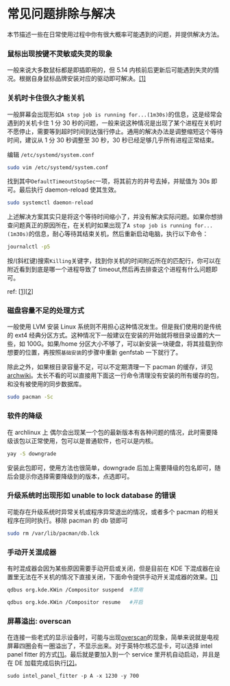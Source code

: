 # 常见问题排除与解决

本节描述一些在日常使用过程中你有很大概率可能遇到的问题，并提供解决方法。

### 鼠标出现按键不灵敏或失灵的现象

一般来说大多数鼠标都是即插即用的，但 5.14 内核前后更新后可能遇到失灵的情况。根据自身鼠标品牌安装对应的驱动即可解决。[[1]](https://openrazer.github.io/#arch)

### 关机时卡住很久才能关机

一般屏幕会出现形如`A stop job is running for...(1m30s)`的信息，这是经常会遇到的关机卡住 1 分 30 秒的问题，一般来说这种情况是出现了某个进程在关机时不愿停止，需要等到超时时间到达强行停止。通用的解决办法是调整缩短这个等待时间，建议从 1 分 30 秒调整至 30 秒，30 秒已经足够几乎所有进程正常结束。

编辑 `/etc/systemd/system.conf`

```bash
sudo vim /etc/systemd/system.conf
```

找到其中`DefaultTimeoutStopSec`一项，将其前方的井号去掉，并赋值为 30s 即可。最后执行 daemon-reload 使其生效。

```bash
sudo systemctl daemon-reload
```

上述解决方案其实只是将这个等待时间缩小了，并没有解决实际问题。如果你想排查问题真正的原因所在，在关机时如果出现了`A stop job is running for...(1m30s)`的信息，耐心等待其结束关机，然后重新启动电脑，执行以下命令：

```bash
journalctl -p5
```

按/(斜杠键)搜索`Killing`关键字，找到你关机的时间附近所在的匹配行，你可以在附近看到到底是哪一个进程导致了 timeout,然后再去排查这个进程有什么问题即可。

ref: [[1](https://forum.manjaro.org/t/a-stop-job-is-running-for-user-manager-for-uid-1000-during-shutdown/37799)][[2](https://unix.stackexchange.com/questions/273876/a-stop-job-is-running-for-session-c2-of-user)]

### 磁盘容量不足的处理方式

一般使用 LVM 安装 Linux 系统则不用担心这种情况发生。但是我们使用的是传统的 ext4 经典分区方式。这种情况下一般建议在安装的开始就将根目录设置的大一些，如 100G。如果/home 分区大小不够了，可以新安装一块硬盘，将其挂载到你想要的位置，再按照`基础安装`的步骤中重新 genfstab 一下就行了。

除此之外，如果根目录容量不足，可以不定期清理一下 pacman 的缓存，详见[archwiki](https://wiki.archlinux.org/title/Pacman#Cleaning_the_package_cache)。太长不看的可以直接用下面这一行命令清理没有安装的所有缓存的包，和没有被使用的同步数据库。

```bash
sudo pacman -Sc
```

### 软件的降级

在 archlinux 上 偶尔会出现某一个包的最新版本有各种问题的情况，此时需要降级该包以正常使用，包可以是普通软件，也可以是内核。

```bash
yay -S downgrade
```

安装此包即可，使用方法也很简单，downgrade 后加上需要降级的包名即可，随后会提示你选择需要降级到的版本，点选即可。

### 升级系统时出现形如 unable to lock database 的错误

可能存在升级系统时异常关机或程序异常退出的情况，或者多个 pacman 的相关程序在同时执行。移除 pacman 的 db 锁即可

```bash
sudo rm /var/lib/pacman/db.lck
```

### 手动开关混成器

有时混成器会因为某些原因需要手动开启或关闭，但是目前在 KDE 下混成器在设置里无法在不关机的情况下直接关闭，下面命令提供手动开关混成器的效果。[[1]](https://unix.stackexchange.com/questions/597736/disabling-kwin-compositor-from-command-line)

```bash
qdbus org.kde.KWin /Compositor suspend  #禁用

qdbus org.kde.KWin /Compositor resume   #开启


```

### 屏幕溢出: overscan

在连接一些老式的显示设备时，可能与出现[overscan](https://en.wikipedia.org/wiki/Overscan)的现象，简单来说就是电视屏幕四圈会有一圈溢出了，不显示出来。对于英特尔核芯显卡，可以选择 intel panel fitter 的方式[[1]](https://askubuntu.com/questions/508358/overscanning-picture-problem-using-hdmi-with-intel-graphics)。最后就是要加入到一个 service 里开机自动启动，并且是在 DE 加载完成后执行[[2]](https://unix.stackexchange.com/questions/397853/how-to-set-a-systemd-unit-to-start-after-loading-the-desktop)。

```
sudo intel_panel_fitter -p A -x 1230 -y 700
```
